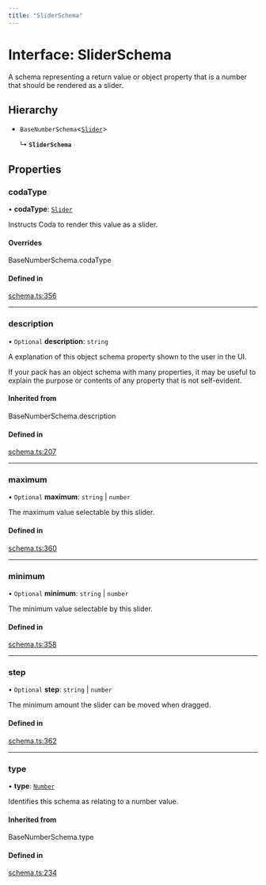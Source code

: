 ```yaml
---
title: "SliderSchema"
---
```

# Interface: SliderSchema

A schema representing a return value or object property that is a number that should
be rendered as a slider.

## Hierarchy

- `BaseNumberSchema`<[`Slider`](../enums/ValueHintType.md#slider)\>

  ↳ **`SliderSchema`**

## Properties

### codaType

• **codaType**: [`Slider`](../enums/ValueHintType.md#slider)

Instructs Coda to render this value as a slider.

#### Overrides

BaseNumberSchema.codaType

#### Defined in

[schema.ts:356](https://github.com/coda/packs-sdk/blob/main/schema.ts#L356)

___

### description

• `Optional` **description**: `string`

A explanation of this object schema property shown to the user in the UI.

If your pack has an object schema with many properties, it may be useful to
explain the purpose or contents of any property that is not self-evident.

#### Inherited from

BaseNumberSchema.description

#### Defined in

[schema.ts:207](https://github.com/coda/packs-sdk/blob/main/schema.ts#L207)

___

### maximum

• `Optional` **maximum**: `string` \| `number`

The maximum value selectable by this slider.

#### Defined in

[schema.ts:360](https://github.com/coda/packs-sdk/blob/main/schema.ts#L360)

___

### minimum

• `Optional` **minimum**: `string` \| `number`

The minimum value selectable by this slider.

#### Defined in

[schema.ts:358](https://github.com/coda/packs-sdk/blob/main/schema.ts#L358)

___

### step

• `Optional` **step**: `string` \| `number`

The minimum amount the slider can be moved when dragged.

#### Defined in

[schema.ts:362](https://github.com/coda/packs-sdk/blob/main/schema.ts#L362)

___

### type

• **type**: [`Number`](../enums/ValueType.md#number)

Identifies this schema as relating to a number value.

#### Inherited from

BaseNumberSchema.type

#### Defined in

[schema.ts:234](https://github.com/coda/packs-sdk/blob/main/schema.ts#L234)
